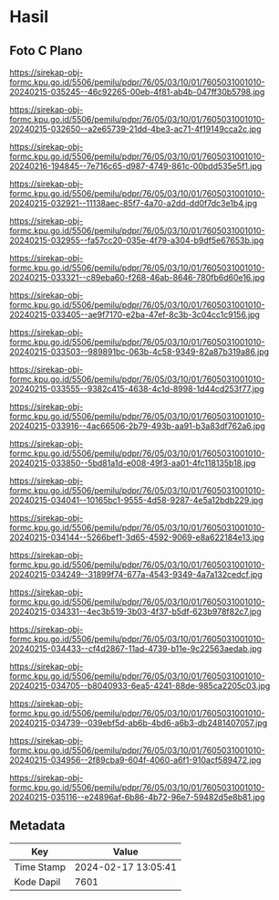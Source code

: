 # Hasil

## Foto C Plano

https://sirekap-obj-formc.kpu.go.id/5506/pemilu/pdpr/76/05/03/10/01/7605031001010-20240215-035245--46c92265-00eb-4f81-ab4b-047ff30b5798.jpg

https://sirekap-obj-formc.kpu.go.id/5506/pemilu/pdpr/76/05/03/10/01/7605031001010-20240215-032650--a2e65739-21dd-4be3-ac71-4f19149cca2c.jpg

https://sirekap-obj-formc.kpu.go.id/5506/pemilu/pdpr/76/05/03/10/01/7605031001010-20240216-194845--7e716c65-d987-4749-861c-00bdd535e5f1.jpg

https://sirekap-obj-formc.kpu.go.id/5506/pemilu/pdpr/76/05/03/10/01/7605031001010-20240215-032921--11138aec-85f7-4a70-a2dd-dd0f7dc3e1b4.jpg

https://sirekap-obj-formc.kpu.go.id/5506/pemilu/pdpr/76/05/03/10/01/7605031001010-20240215-032955--fa57cc20-035e-4f79-a304-b9df5e67653b.jpg

https://sirekap-obj-formc.kpu.go.id/5506/pemilu/pdpr/76/05/03/10/01/7605031001010-20240215-033321--c89eba60-f268-46ab-8646-780fb6d60e16.jpg

https://sirekap-obj-formc.kpu.go.id/5506/pemilu/pdpr/76/05/03/10/01/7605031001010-20240215-033405--ae9f7170-e2ba-47ef-8c3b-3c04cc1c9156.jpg

https://sirekap-obj-formc.kpu.go.id/5506/pemilu/pdpr/76/05/03/10/01/7605031001010-20240215-033503--989891bc-063b-4c58-9349-82a87b319a86.jpg

https://sirekap-obj-formc.kpu.go.id/5506/pemilu/pdpr/76/05/03/10/01/7605031001010-20240215-033555--9382c415-4638-4c1d-8998-1d44cd253f77.jpg

https://sirekap-obj-formc.kpu.go.id/5506/pemilu/pdpr/76/05/03/10/01/7605031001010-20240215-033916--4ac66506-2b79-493b-aa91-b3a83df762a6.jpg

https://sirekap-obj-formc.kpu.go.id/5506/pemilu/pdpr/76/05/03/10/01/7605031001010-20240215-033850--5bd81a1d-e008-49f3-aa01-4fc118135b18.jpg

https://sirekap-obj-formc.kpu.go.id/5506/pemilu/pdpr/76/05/03/10/01/7605031001010-20240215-034041--10165bc1-9555-4d58-9287-4e5a12bdb229.jpg

https://sirekap-obj-formc.kpu.go.id/5506/pemilu/pdpr/76/05/03/10/01/7605031001010-20240215-034144--5266bef1-3d65-4592-9069-e8a622184e13.jpg

https://sirekap-obj-formc.kpu.go.id/5506/pemilu/pdpr/76/05/03/10/01/7605031001010-20240215-034249--31899f74-677a-4543-9349-4a7a132cedcf.jpg

https://sirekap-obj-formc.kpu.go.id/5506/pemilu/pdpr/76/05/03/10/01/7605031001010-20240215-034331--4ec3b519-3b03-4f37-b5df-623b978f82c7.jpg

https://sirekap-obj-formc.kpu.go.id/5506/pemilu/pdpr/76/05/03/10/01/7605031001010-20240215-034433--cf4d2867-11ad-4739-b11e-9c22563aedab.jpg

https://sirekap-obj-formc.kpu.go.id/5506/pemilu/pdpr/76/05/03/10/01/7605031001010-20240215-034705--b8040933-6ea5-4241-88de-985ca2205c03.jpg

https://sirekap-obj-formc.kpu.go.id/5506/pemilu/pdpr/76/05/03/10/01/7605031001010-20240215-034739--039ebf5d-ab6b-4bd6-a6b3-db2481407057.jpg

https://sirekap-obj-formc.kpu.go.id/5506/pemilu/pdpr/76/05/03/10/01/7605031001010-20240215-034956--2f89cba9-604f-4060-a6f1-910acf589472.jpg

https://sirekap-obj-formc.kpu.go.id/5506/pemilu/pdpr/76/05/03/10/01/7605031001010-20240215-035116--e24896af-6b86-4b72-96e7-59482d5e8b81.jpg


## Metadata

| Key        | Value               |
| ---------- | ------------------- |
| Time Stamp | 2024-02-17 13:05:41 |
| Kode Dapil | 7601                |



